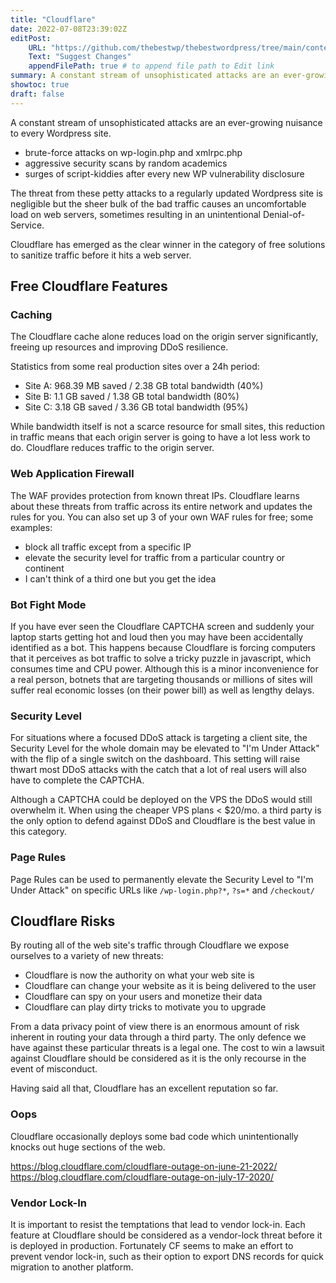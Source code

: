 ```yaml
---
title: "Cloudflare"
date: 2022-07-08T23:39:02Z
editPost:
    URL: "https://github.com/thebestwp/thebestwordpress/tree/main/content"
    Text: "Suggest Changes"
    appendFilePath: true # to append file path to Edit link
summary: A constant stream of unsophisticated attacks are an ever-growing nuisance to every Wordpress site.
showtoc: true
draft: false
---
```


A constant stream of unsophisticated attacks are an ever-growing nuisance to every Wordpress site.

- brute-force attacks on wp-login.php and xmlrpc.php
- aggressive security scans by random academics
- surges of script-kiddies after every new WP vulnerability disclosure

The threat from these petty attacks to a regularly updated Wordpress site is negligible but the sheer bulk of the bad traffic causes an uncomfortable load on web servers, sometimes resulting in an unintentional Denial-of-Service.

Cloudflare has emerged as the clear winner in the category of free solutions to sanitize traffic before it hits a web server. 

## Free Cloudflare Features

### Caching
The Cloudflare cache alone reduces load on the origin server significantly, freeing up resources and improving DDoS resilience.

Statistics from some real production sites over a 24h period:
- Site A: 968.39 MB saved / 2.38 GB total bandwidth (40%)
- Site B: 1.1 GB saved / 1.38 GB total bandwidth (80%)
- Site C: 3.18 GB saved / 3.36 GB total bandwidth (95%)

While bandwidth itself is not a scarce resource for small sites, this reduction in traffic means that each origin server is going to have a lot less work to do.
Cloudflare reduces traffic to the origin server.

### Web Application Firewall
The WAF provides protection from known threat IPs.
Cloudflare learns about these threats from traffic across its entire network and updates the rules for you.
You can also set up 3 of your own WAF rules for free; some examples:
- block all traffic except from a specific IP
- elevate the security level for traffic from a particular country or continent
- I can't think of a third one but you get the idea

### Bot Fight Mode
If you have ever seen the Cloudflare CAPTCHA screen and suddenly your laptop starts getting hot and loud then you may have been accidentally identified as a bot.
This happens because Cloudflare is forcing computers that it perceives as bot traffic to solve a tricky puzzle in javascript, which consumes time and CPU power.
Although this is a minor inconvenience for a real person, botnets that are targeting thousands or millions of sites will suffer real economic losses (on their power bill) as well as lengthy delays.

### Security Level
For situations where a focused DDoS attack is targeting a client site, the Security Level for the whole domain may be elevated to "I'm Under Attack" with the flip of a single switch on the dashboard.
This setting will raise thwart most DDoS attacks with the catch that a lot of real users will also have to complete the CAPTCHA.

Although a CAPTCHA could be deployed on the VPS the DDoS would still overwhelm it.
When using  the cheaper VPS plans < $20/mo. a third party is the only option to defend against DDoS and Cloudflare is the best value in this category.

### Page Rules
Page Rules can be used to permanently elevate the Security Level to "I'm Under Attack" on specific URLs like `/wp-login.php?*`, `?s=*` and `/checkout/`

## Cloudflare Risks
By routing all of the web site's traffic through Cloudflare we expose ourselves to a variety of new threats:
- Cloudflare is now the authority on what your web site is
- Cloudflare can change your website as it is being delivered to the user
- Cloudflare can spy on your users and monetize their data
- Cloudflare can play dirty tricks to motivate you to upgrade

From a data privacy point of view there is an enormous amount of risk inherent in routing your data through a third party.
The only defence we have against these particular threats is a legal one.
The cost to win a lawsuit against Cloudflare should be considered as it is the only recourse in the event of misconduct.

Having said all that, Cloudflare has an excellent reputation so far.

### Oops
Cloudflare occasionally deploys some bad code which unintentionally knocks out huge sections of the web.

https://blog.cloudflare.com/cloudflare-outage-on-june-21-2022/  
https://blog.cloudflare.com/cloudflare-outage-on-july-17-2020/  

### Vendor Lock-In
It is important to resist the temptations that lead to vendor lock-in.
Each feature at Cloudflare should be considered as a vendor-lock threat before it is deployed in production.
Fortunately CF seems to make an effort to prevent vendor lock-in, such as their option to export DNS records for quick migration to another platform.


